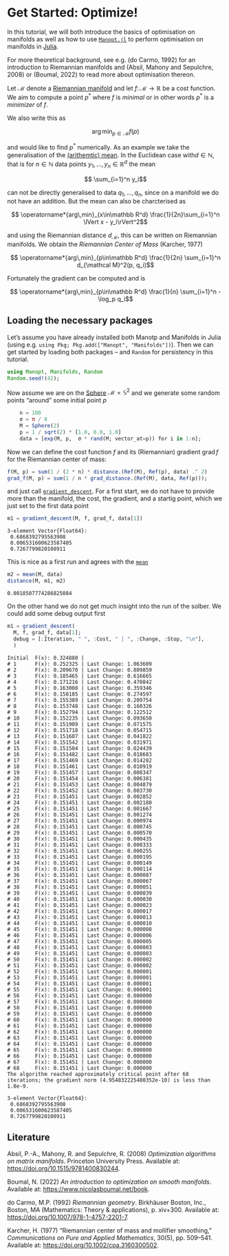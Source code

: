 Get Started: Optimize!
================

In this tutorial, we will both introduce the basics of optimisation on manifolds as well as
how to use [`Manopt.jl`](https://manoptjl.org) to perform optimisation on manifolds in [Julia](https://julialang.org).

For more theoretical background, see e.g. (do Carmo, 1992) for an introduction to Riemannian manifolds
and (Absil, Mahony and Sepulchre, 2008) or (Boumal, 2022) to read more about optimisation thereon.

Let $\mathcal M$ denote a [Riemannian manifold](https://juliamanifolds.github.io/Manifolds.jl/stable/interface.html#ManifoldsBase.Manifold)
and let $f\colon \mathcal M → ℝ$ be a cost function.
We aim to compute a point $p^*$ where $f$ is *minimal* or in other words $p^*$ is a *minimizer* of $f$.

We also write this as

``` math
    \operatorname*{arg\,min}_{p ∈ \mathcal M} f(p)
```

and would like to find $p^*$ numerically.
As an example we take the generalisation of the [(arithemtic) mean](https://en.wikipedia.org/wiki/Arithmetic_mean).
In the Euclidean case with$d\in\mathbb N$, that is for $n\in \mathbb N$ data points $y_1,\ldots,y_n \in \mathbb R^d$ the mean

``` math
  \sum_{i=1}^n y_i
```

can not be directly generalised to data $q_1,\ldots,q_n$, since on a manifold we do not have an addition.
But the mean can also be charcterised as

``` math
  \operatorname*{arg\,min}_{x\in\mathbb R^d} \frac{1}{2n}\sum_{i=1}^n \lVert x - y_i\rVert^2
```

and using the Riemannian distance $d_\mathcal M$, this can be written on Riemannian manifolds. We obtain the *Riemannian Center of Mass* (Karcher, 1977)

``` math
  \operatorname*{arg\,min}_{p\in\mathbb R^d}
  \frac{1}{2n} \sum_{i=1}^n d_{\mathcal M}^2(p, q_i)
```

Fortunately the gradient can be computed and is

``` math
  \operatorname*{arg\,min}_{p\in\mathbb R^d} \frac{1}{n} \sum_{i=1}^n -\log_p q_i
```

## Loading the necessary packages

Let’s assume you have already installed both Manotp and Manifolds in Julia (using e.g. `using Pkg; Pkg.add(["Manopt", "Manifolds"])`).
Then we can get started by loading both packages – and `Random` for persistency in this tutorial.

``` julia
using Manopt, Manifolds, Random
Random.seed!(42);
```

Now assume we are on the [Sphere](https://juliamanifolds.github.io/Manifolds.jl/latest/manifolds/sphere.html)
$\mathcal M = \mathbb S^2$ and we generate some random points “around” some initial point $p$

``` julia
    n = 100
    σ = π / 8
    M = Sphere(2)
    p = 1 / sqrt(2) * [1.0, 0.0, 1.0]
    data = [exp(M, p,  σ * rand(M; vector_at=p)) for i in 1:n];
```

Now we can define the cost function $f$ and its (Riemannian) gradient $\operatorname{grad} f$
for the Riemannian center of mass:

``` julia
f(M, p) = sum(1 / (2 * n) * distance.(Ref(M), Ref(p), data) .^ 2)
grad_f(M, p) = sum(1 / n * grad_distance.(Ref(M), data, Ref(p)));
```

and just call [`gradient_descent`](https://manoptjl.org/stable/solvers/gradient_descent/).
For a first start, we do not have to provide more than the manifold, the cost, the gradient,
and a startig point, which we just set to the first data point

``` julia
m1 = gradient_descent(M, f, grad_f, data[1])
```

    3-element Vector{Float64}:
     0.6868392795563908
     0.006531600623587405
     0.7267799820108911

This is nice as a first run and agrees with the [`mean`](https://juliamanifolds.github.io/Manifolds.jl/stable/features/statistics.html#Statistics.mean-Tuple%7BAbstractManifold,%20Vararg%7BAny%7D%7D)

``` julia
m2 = mean(M, data)
distance(M, m1, m2)
```

    0.0018507774286825084

On the other hand we do not get much insight into the run of the solber.
We could add some debug output first

``` julia
m1 = gradient_descent(
  M, f, grad_f, data[1];
  debug = [:Iteration, " ", :Cost, " | ", :Change, :Stop, "\n"],
  )
```

    Initial  F(x): 0.324880 | 
    # 1      F(x): 0.252325 | Last Change: 1.063609
    # 2      F(x): 0.209670 | Last Change: 0.809859
    # 3      F(x): 0.185465 | Last Change: 0.616665
    # 4      F(x): 0.171216 | Last Change: 0.470842
    # 5      F(x): 0.163008 | Last Change: 0.359346
    # 6      F(x): 0.158185 | Last Change: 0.274597
    # 7      F(x): 0.155389 | Last Change: 0.209754
    # 8      F(x): 0.153748 | Last Change: 0.160326
    # 9      F(x): 0.152794 | Last Change: 0.122512
    # 10     F(x): 0.152235 | Last Change: 0.093650
    # 11     F(x): 0.151909 | Last Change: 0.071575
    # 12     F(x): 0.151718 | Last Change: 0.054715
    # 13     F(x): 0.151607 | Last Change: 0.041822
    # 14     F(x): 0.151542 | Last Change: 0.031971
    # 15     F(x): 0.151504 | Last Change: 0.024439
    # 16     F(x): 0.151482 | Last Change: 0.018683
    # 17     F(x): 0.151469 | Last Change: 0.014282
    # 18     F(x): 0.151461 | Last Change: 0.010919
    # 19     F(x): 0.151457 | Last Change: 0.008347
    # 20     F(x): 0.151454 | Last Change: 0.006381
    # 21     F(x): 0.151453 | Last Change: 0.004879
    # 22     F(x): 0.151452 | Last Change: 0.003730
    # 23     F(x): 0.151451 | Last Change: 0.002852
    # 24     F(x): 0.151451 | Last Change: 0.002180
    # 25     F(x): 0.151451 | Last Change: 0.001667
    # 26     F(x): 0.151451 | Last Change: 0.001274
    # 27     F(x): 0.151451 | Last Change: 0.000974
    # 28     F(x): 0.151451 | Last Change: 0.000745
    # 29     F(x): 0.151451 | Last Change: 0.000570
    # 30     F(x): 0.151451 | Last Change: 0.000435
    # 31     F(x): 0.151451 | Last Change: 0.000333
    # 32     F(x): 0.151451 | Last Change: 0.000255
    # 33     F(x): 0.151451 | Last Change: 0.000195
    # 34     F(x): 0.151451 | Last Change: 0.000149
    # 35     F(x): 0.151451 | Last Change: 0.000114
    # 36     F(x): 0.151451 | Last Change: 0.000087
    # 37     F(x): 0.151451 | Last Change: 0.000067
    # 38     F(x): 0.151451 | Last Change: 0.000051
    # 39     F(x): 0.151451 | Last Change: 0.000039
    # 40     F(x): 0.151451 | Last Change: 0.000030
    # 41     F(x): 0.151451 | Last Change: 0.000023
    # 42     F(x): 0.151451 | Last Change: 0.000017
    # 43     F(x): 0.151451 | Last Change: 0.000013
    # 44     F(x): 0.151451 | Last Change: 0.000010
    # 45     F(x): 0.151451 | Last Change: 0.000008
    # 46     F(x): 0.151451 | Last Change: 0.000006
    # 47     F(x): 0.151451 | Last Change: 0.000005
    # 48     F(x): 0.151451 | Last Change: 0.000003
    # 49     F(x): 0.151451 | Last Change: 0.000003
    # 50     F(x): 0.151451 | Last Change: 0.000002
    # 51     F(x): 0.151451 | Last Change: 0.000002
    # 52     F(x): 0.151451 | Last Change: 0.000001
    # 53     F(x): 0.151451 | Last Change: 0.000001
    # 54     F(x): 0.151451 | Last Change: 0.000001
    # 55     F(x): 0.151451 | Last Change: 0.000001
    # 56     F(x): 0.151451 | Last Change: 0.000000
    # 57     F(x): 0.151451 | Last Change: 0.000000
    # 58     F(x): 0.151451 | Last Change: 0.000000
    # 59     F(x): 0.151451 | Last Change: 0.000000
    # 60     F(x): 0.151451 | Last Change: 0.000000
    # 61     F(x): 0.151451 | Last Change: 0.000000
    # 62     F(x): 0.151451 | Last Change: 0.000000
    # 63     F(x): 0.151451 | Last Change: 0.000000
    # 64     F(x): 0.151451 | Last Change: 0.000000
    # 65     F(x): 0.151451 | Last Change: 0.000000
    # 66     F(x): 0.151451 | Last Change: 0.000000
    # 67     F(x): 0.151451 | Last Change: 0.000000
    # 68     F(x): 0.151451 | Last Change: 0.000000
    The algorithm reached approximately critical point after 68 iterations; the gradient norm (4.954832225480352e-10) is less than 1.0e-9.

    3-element Vector{Float64}:
     0.6868392795563908
     0.006531600623587405
     0.7267799820108911

## Literature

Absil, P.-A., Mahony, R. and Sepulchre, R. (2008) *Optimization algorithms on matrix manifolds*. Princeton University Press. Available at: <https://doi.org/10.1515/9781400830244>.

Boumal, N. (2022) *An introduction to optimization on smooth manifolds*. Available at: <https://www.nicolasboumal.net/book>.

do Carmo, M.P. (1992) *Riemannian geometry*. Birkhäuser Boston, Inc., Boston, MA (Mathematics: Theory & applications), p. xiv+300. Available at: <https://doi.org/10.1007/978-1-4757-2201-7>.

Karcher, H. (1977) “Riemannian center of mass and mollifier smoothing,” *Communications on Pure and Applied Mathematics*, 30(5), pp. 509–541. Available at: <https://doi.org/10.1002/cpa.3160300502>.
